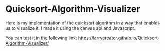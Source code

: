 # Quicksort-Algorithm-Visualizer
Here is my implementation of the quicksort algorithm in a way that enables us to visualize it. I made it using the canvas api and Javascript.

You can test it in the following link: https://larrycreator.github.io/Quicksort-Algorithm-Visualizer/
